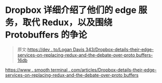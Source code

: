 # Dropbox 详细介绍了他们的 edge 服务，取代 Redux，以及围绕 Protobuffers 的争论

> 原文:[https://dev . to/Logan Davis 343/Dropbox-details-their-edge-services-on-replacing-redux-and-the-debate-over-proto buffers-16db](https://dev.to/logandavis343/dropbox-details-their-edge-services-on-replacing-redux-and-the-debate-over-protobuffers-16db)

[https://www . smooth terminal . com/articles/Dropbox-details-their-edge-services-on-replacing-redux-and-the-debate-over-proto buffers](https://www.smoothterminal.com/articles/dropbox-details-their-edge-services-on-replacing-redux-and-the-debate-over-protobuffers)
